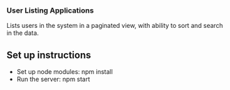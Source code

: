 ### User Listing Applications

Lists users in the system in a paginated view, with ability to sort and search in the data.

## Set up instructions

- Set up node modules: npm install
- Run the server: npm start
